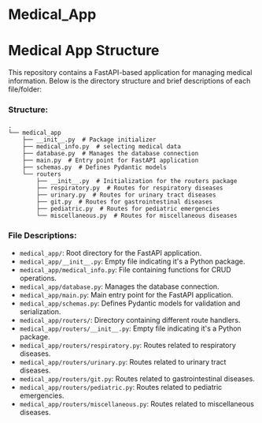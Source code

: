 # Medical_App

# Medical App Structure

This repository contains a FastAPI-based application for managing medical information. Below is the directory structure and brief descriptions of each file/folder:
### Structure:
```
.
└── medical_app
    ├── __init__.py  # Package initializer
    ├── medical_info.py  # selecting medical data
    ├── database.py  # Manages the database connection
    ├── main.py  # Entry point for FastAPI application
    ├── schemas.py  # Defines Pydantic models
    └── routers
        ├── __init__.py  # Initialization for the routers package
        ├── respiratory.py  # Routes for respiratory diseases
        ├── urinary.py  # Routes for urinary tract diseases
        ├── git.py  # Routes for gastrointestinal diseases
        ├── pediatric.py  # Routes for pediatric emergencies
        └── miscellaneous.py  # Routes for miscellaneous diseases
```
### File Descriptions:

- `medical_app/`: Root directory for the FastAPI application.
- `medical_app/__init__.py`: Empty file indicating it's a Python package.
- `medical_app/medical_info.py`: File containing functions for CRUD operations.
- `medical_app/database.py`: Manages the database connection.
- `medical_app/main.py`: Main entry point for the FastAPI application.
- `medical_app/schemas.py`: Defines Pydantic models for validation and serialization.
- `medical_app/routers/`: Directory containing different route handlers.
- `medical_app/routers/__init__.py`: Empty file indicating it's a Python package.
- `medical_app/routers/respiratory.py`: Routes related to respiratory diseases.
- `medical_app/routers/urinary.py`: Routes related to urinary tract diseases.
- `medical_app/routers/git.py`: Routes related to gastrointestinal diseases.
- `medical_app/routers/pediatric.py`: Routes related to pediatric emergencies.
- `medical_app/routers/miscellaneous.py`: Routes related to miscellaneous diseases.


